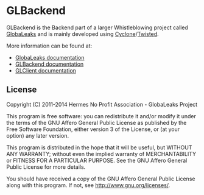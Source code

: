 # GLBackend

GLBackend is the Backend part of a larger Whistleblowing project called  [GlobaLeaks](https://github.com/globaleaks/GlobaLeaks/wiki/) and is mainly developed using [Cyclone](https://github.com/fiorix/cyclone)/[Twisted](https://twistedmatrix.com).

More information can be found at:
- [GlobaLeaks documentation](https://github.com/globaleaks/GlobaLeaks/wiki)
- [GLBackend documentation](https://github.com/globaleaks/GLBackend/wiki)
- [GLClient documentation](https://github.com/globaleaks/GLClient/wiki)

## License
Copyright (C) 2011-2014 Hermes No Profit Association - GlobaLeaks Project

This program is free software: you can redistribute it and/or modify
it under the terms of the GNU Affero General Public License as published by
the Free Software Foundation, either version 3 of the License, or
(at your option) any later version.

This program is distributed in the hope that it will be useful,
but WITHOUT ANY WARRANTY; without even the implied warranty of
MERCHANTABILITY or FITNESS FOR A PARTICULAR PURPOSE.  See the
GNU Affero General Public License for more details.

You should have received a copy of the GNU Affero General Public License
along with this program.  If not, see <http://www.gnu.org/licenses/>.
